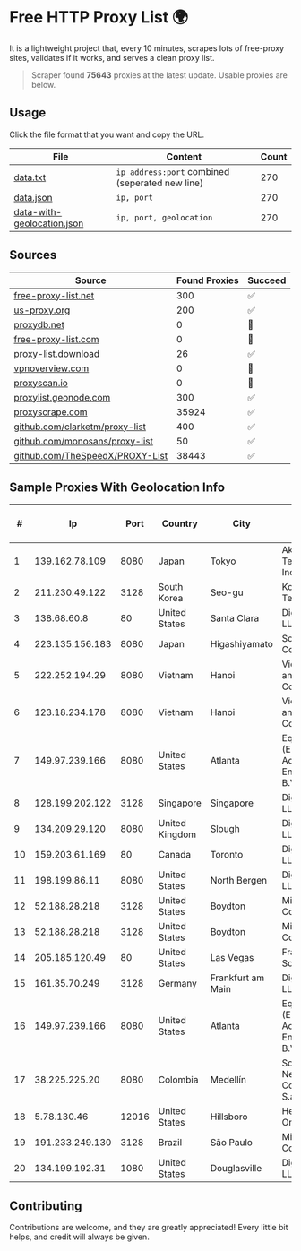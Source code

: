 
# Free HTTP Proxy List 🌍

It is a lightweight project that, every 10 minutes, scrapes lots of free-proxy sites, validates if it works, and serves a clean proxy list.


> Scraper found **75643** proxies at the latest update. Usable proxies are below.

## Usage

Click the file format that you want and copy the URL.


|File|Content|Count|
|----|-------|-----|
|[data.txt](https://raw.githubusercontent.com/themiralay/Proxy-List-World/master/data.txt)|`ip_address:port` combined (seperated new line)|270|
|[data.json](https://raw.githubusercontent.com/themiralay/Proxy-List-World/master/data.json)|`ip, port`|270|
|[data-with-geolocation.json](https://raw.githubusercontent.com/themiralay/Proxy-List-World/master/data-with-geolocation.json)|`ip, port, geolocation`|270|

## Sources

|Source|Found Proxies|Succeed|
|------|-------------|-------|
|[free-proxy-list.net](https://free-proxy-list.net)|300|✅|
|[us-proxy.org](https://www.us-proxy.org)|200|✅|
|[proxydb.net](http://proxydb.net)|0|🚫|
|[free-proxy-list.com](https://free-proxy-list.com/?page=&port=&type%5B%5D=http&type%5B%5D=https&up_time=0&search=Search)|0|🚫|
|[proxy-list.download](https://www.proxy-list.download/HTTP)|26|✅|
|[vpnoverview.com](https://vpnoverview.com/privacy/anonymous-browsing/free-proxy-servers)|0|🚫|
|[proxyscan.io](https://www.proxyscan.io)|0|🚫|
|[proxylist.geonode.com](https://proxylist.geonode.com/api/proxy-list?limit=300&page=1&sort_by=lastChecked&sort_type=desc&protocols=http,https)|300|✅|
|[proxyscrape.com](https://api.proxyscrape.com/v2/?request=displayproxies&protocol=http&timeout=10000&country=all&ssl=all&anonymity=all)|35924|✅|
|[github.com/clarketm/proxy-list](https://raw.githubusercontent.com/clarketm/proxy-list/master/proxy-list-raw.txt)|400|✅|
|[github.com/monosans/proxy-list](https://raw.githubusercontent.com/monosans/proxy-list/main/proxies/http.txt)|50|✅|
|[github.com/TheSpeedX/PROXY-List](https://raw.githubusercontent.com/TheSpeedX/PROXY-List/master/http.txt)|38443|✅|


## Sample Proxies With Geolocation Info

|#|Ip|Port|Country|City|Internet Service Provider|
|-|--|----|-------|----|-------------------------|
|1|139.162.78.109|8080|Japan|Tokyo|Akamai Technologies, Inc.|
|2|211.230.49.122|3128|South Korea|Seo-gu|Korea Telecom|
|3|138.68.60.8|80|United States|Santa Clara|DigitalOcean, LLC|
|4|223.135.156.183|8080|Japan|Higashiyamato|So-net Corporation|
|5|222.252.194.29|8080|Vietnam|Hanoi|VietNam Post and Telecom Corporation|
|6|123.18.234.178|8080|Vietnam|Hanoi|VietNam Post and Telecom Corporation|
|7|149.97.239.166|8080|United States|Atlanta|Equinix (EMEA) Acquisition Enterprises B.V.|
|8|128.199.202.122|3128|Singapore|Singapore|DigitalOcean, LLC|
|9|134.209.29.120|8080|United Kingdom|Slough|DigitalOcean, LLC|
|10|159.203.61.169|80|Canada|Toronto|DigitalOcean, LLC|
|11|198.199.86.11|8080|United States|North Bergen|DigitalOcean, LLC|
|12|52.188.28.218|3128|United States|Boydton|Microsoft Corporation|
|13|52.188.28.218|3128|United States|Boydton|Microsoft Corporation|
|14|205.185.120.49|80|United States|Las Vegas|FranTech Solutions|
|15|161.35.70.249|3128|Germany|Frankfurt am Main|DigitalOcean, LLC|
|16|149.97.239.166|8080|United States|Atlanta|Equinix (EMEA) Acquisition Enterprises B.V.|
|17|38.225.225.20|8080|Colombia|Medellín|Somos Networks Colombia S.a.s. BIC|
|18|5.78.130.46|12016|United States|Hillsboro|Hetzner Online GmbH|
|19|191.233.249.130|3128|Brazil|São Paulo|Microsoft Corporation|
|20|134.199.192.31|1080|United States|Douglasville|DigitalOcean, LLC|



## Contributing

Contributions are welcome, and they are greatly appreciated! Every
little bit helps, and credit will always be given.

